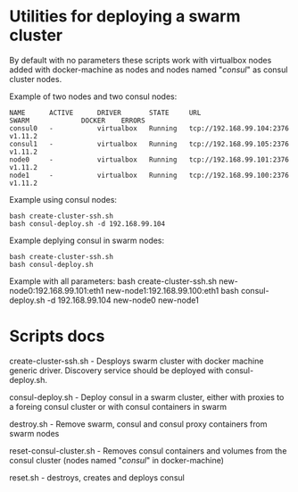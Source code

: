 # Utilities for deploying a swarm cluster

By default with no parameters these scripts work with virtualbox nodes added with docker-machine as nodes and nodes named "*consul*" as consul cluster nodes.

Example of two nodes and two consul nodes:
```
NAME      ACTIVE      DRIVER       STATE     URL                         SWARM             DOCKER    ERRORS
consul0   -           virtualbox   Running   tcp://192.168.99.104:2376                     v1.11.2   
consul1   -           virtualbox   Running   tcp://192.168.99.105:2376                     v1.11.2   
node0     -           virtualbox   Running   tcp://192.168.99.101:2376                     v1.11.2   
node1     -           virtualbox   Running   tcp://192.168.99.100:2376                     v1.11.2 
```

Example using consul nodes:
```
bash create-cluster-ssh.sh
bash consul-deploy.sh -d 192.168.99.104
```

Example deplying consul in swarm nodes:
```
bash create-cluster-ssh.sh
bash consul-deploy.sh
```

Example with all parameters:
bash create-cluster-ssh.sh new-node0:192.168.99.101:eth1 new-node1:192.168.99.100:eth1
bash consul-deploy.sh -d 192.168.99.104 new-node0 new-node1

# Scripts docs

create-cluster-ssh.sh - Desploys swarm cluster with docker machine generic driver. Discovery service should be deployed with consul-deploy.sh.

consul-deploy.sh - Deploy consul in a swarm cluster, either with proxies to a foreing consul cluster or with consul containers in swarm

destroy.sh - Remove swarm, consul and consul proxy containers from swarm nodes

reset-consul-cluster.sh - Removes consul containers and volumes from the consul cluster (nodes named "*consul*" in docker-machine)

reset.sh - destroys, creates and deploys consul
